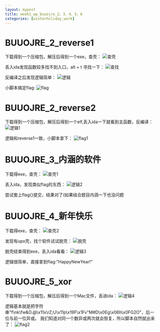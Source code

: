 ```yaml
---
layout: mypost
title: week1_wp_buuojre_2、3、4、5、6
categories: [winterholiday_work]
---
```


# BUUOJRE_2_reverse1

下载得到一个压缩包，解压后得到一个exe，查壳：
![查壳](查壳.png)

丢入ida发现函数较多找不到入口，alt + t 寻找一下：
![查找](查找.png)

反编译之后发现逻辑简单：
![逻辑](逻辑.png)

小脚本搞定flag:
![flag](flag.png)

# BUUOJRE_2_reverse2

下载得到一个压缩包，解压后得到一个elf,丢入ida一下就看到主函数，反编译：
![逻辑1](逻辑1.png)

逻辑和reverse1一致，小脚本拿下：
![flag1](flag1.png)

# BUUOJRE_3_内涵的软件

下载得exe，查壳：
![查壳1](查壳1.png)

丢入ida，发现类似flag的东西：
![逻辑2](逻辑2.png)

尝试套上flag{}提交，结果对了(如果结合题目内涵一下也没问题

# BUUOJRE_4_新年快乐

下载得exe，查壳：
![查壳2](查壳2.png)

发现有upx壳，找个软件试试脱壳：
![脱壳](脱壳.png)

脱壳结束得到exe，丢入ida看看：
![逻辑3](逻辑3.png)

逻辑很简单，直接拿到flag:"HappyNewYear!"

# BUUOJRE_5_xor

下载得到一个压缩包，解压后得到一个Mac文件，丢进ida：
![逻辑4](逻辑4.png)

逻辑基本就是把字符串"f\nk\fw&O.@\x11x\rZ;U\x11p\x19F\x1Fv\"M#D\x0Eg\x06h\x0FG2O"，后一位与前一位异或。
我们知道对同一个数异或两次就会恢复，所以脚本自然就出来了：
![flag2](flag2.png)

